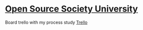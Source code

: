 # [Open Source Society University](https://github.com/ossu/computer-science) 

Board trello with my process study [Trello](https://trello.com/b/3IMu8hkn/oss-cs)

